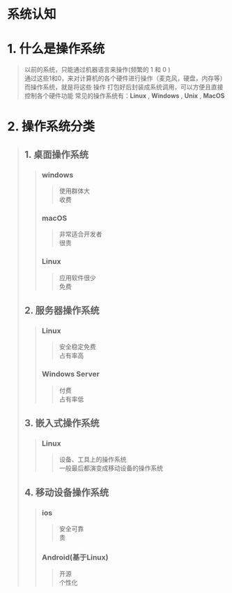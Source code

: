 系统认知
=======================
# 1. 什么是操作系统
> 以前的系统，只能通过机器语言来操作(频繁的 1 和 0 )  
> 通过这些1和0，来对计算机的各个硬件进行操作（麦克风，硬盘，内存等）  
> 而操作系统，就是将这些 操作 打包好后封装成系统调用，可以方便且直接控制各个硬件功能 
> 常见的操作系统有：**Linux** , **Windows** , **Unix** , **MacOS**

# 2. 操作系统分类
> ## 1. 桌面操作系统
>> ### windows
>>> 使用群体大  
>>> 收费
>> ### macOS
>>> 非常适合开发者  
>>> 很贵
>> ### Linux
>>> 应用软件很少  
>>> 免费
> ## 2. 服务器操作系统
>> ### Linux
>>> 安全稳定免费  
>>> 占有率高
>> ### Windows Server
>>> 付费  
>>> 占有率低
> ## 3. 嵌入式操作系统
>> ### Linux
>>> 设备、工具上的操作系统  
>>> 一般最后都演变成移动设备的操作系统
> ## 4. 移动设备操作系统
>> ### ios
>>> 安全可靠  
>>> 贵
>> ### Android(基于Linux)
>>> 开源  
>>> 个性化
